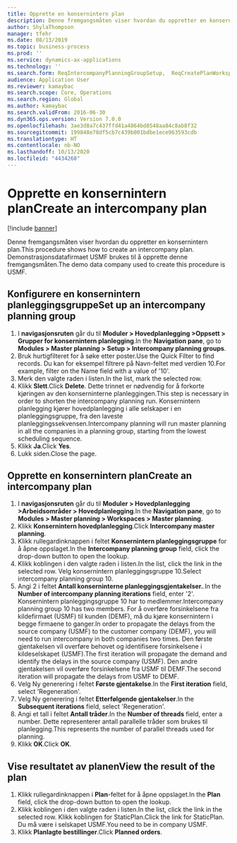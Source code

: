 ```yaml
---
title: Opprette en konsernintern plan
description: Denne fremgangsmåten viser hvordan du oppretter en konsernintern plan.
author: ShylaThompson
manager: tfehr
ms.date: 08/13/2019
ms.topic: business-process
ms.prod: ''
ms.service: dynamics-ax-applications
ms.technology: ''
ms.search.form: ReqIntercompanyPlanningGroupSetup,  ReqCreatePlanWorkspace
audience: Application User
ms.reviewer: kamaybac
ms.search.scope: Core, Operations
ms.search.region: Global
ms.author: kamaybac
ms.search.validFrom: 2016-06-30
ms.dyn365.ops.version: Version 7.0.0
ms.openlocfilehash: 3ae3d8a7c437ffd41a4864bd8548aa84c8ab8f32
ms.sourcegitcommit: 199848e78df5cb7c439b001bdbe1ece963593cdb
ms.translationtype: HT
ms.contentlocale: nb-NO
ms.lasthandoff: 10/13/2020
ms.locfileid: "4434268"
---
```

# <a name="create-an-intercompany-plan"></a><span data-ttu-id="adf9c-103">Opprette en konsernintern plan</span><span class="sxs-lookup"><span data-stu-id="adf9c-103">Create an intercompany plan</span></span>

[!include [banner](../../includes/banner.md)]

<span data-ttu-id="adf9c-104">Denne fremgangsmåten viser hvordan du oppretter en konsernintern plan.</span><span class="sxs-lookup"><span data-stu-id="adf9c-104">This procedure shows how to create an intercompany plan.</span></span> <span data-ttu-id="adf9c-105">Demonstrasjonsdatafirmaet USMF brukes til å opprette denne fremgangsmåten.</span><span class="sxs-lookup"><span data-stu-id="adf9c-105">The demo data company used to create this procedure is USMF.</span></span>


## <a name="set-up-an-intercompany-planning-group"></a><span data-ttu-id="adf9c-106">Konfigurere en konsernintern planleggingsgruppe</span><span class="sxs-lookup"><span data-stu-id="adf9c-106">Set up an intercompany planning group</span></span> 
1. <span data-ttu-id="adf9c-107">I **navigasjonsruten** går du til **Moduler > Hovedplanlegging >Oppsett > Grupper for konsernintern planlegging**.</span><span class="sxs-lookup"><span data-stu-id="adf9c-107">In the **Navigation pane**, go to **Modules > Master planning > Setup > Intercompany planning groups**.</span></span> 
2. <span data-ttu-id="adf9c-108">Bruk hurtigfilteret for å søke etter poster.</span><span class="sxs-lookup"><span data-stu-id="adf9c-108">Use the Quick Filter to find records.</span></span> <span data-ttu-id="adf9c-109">Du kan for eksempel filtrere på Navn-feltet med verdien 10.</span><span class="sxs-lookup"><span data-stu-id="adf9c-109">For example, filter on the Name field with a value of '10'.</span></span>
3. <span data-ttu-id="adf9c-110">Merk den valgte raden i listen.</span><span class="sxs-lookup"><span data-stu-id="adf9c-110">In the list, mark the selected row.</span></span>
4. <span data-ttu-id="adf9c-111">Klikk **Slett**.</span><span class="sxs-lookup"><span data-stu-id="adf9c-111">Click **Delete**.</span></span> <span data-ttu-id="adf9c-112">Dette trinnet er nødvendig for å forkorte kjøringen av den konserninterne planleggingen.</span><span class="sxs-lookup"><span data-stu-id="adf9c-112">This step is necessary in order to shorten the intercompany planning run.</span></span>   <span data-ttu-id="adf9c-113">Konsernintern planlegging kjører hovedplanlegging i alle selskaper i en planleggingsgruppe, fra den laveste planleggingssekvensen.</span><span class="sxs-lookup"><span data-stu-id="adf9c-113">Intercompany planning will run master planning in all the companies in a planning group, starting from the lowest scheduling sequence.</span></span>  
5. <span data-ttu-id="adf9c-114">Klikk **Ja**.</span><span class="sxs-lookup"><span data-stu-id="adf9c-114">Click **Yes**.</span></span>
6. <span data-ttu-id="adf9c-115">Lukk siden.</span><span class="sxs-lookup"><span data-stu-id="adf9c-115">Close the page.</span></span>

## <a name="create-an-intercompany-plan"></a><span data-ttu-id="adf9c-116">Opprette en konsernintern plan</span><span class="sxs-lookup"><span data-stu-id="adf9c-116">Create an intercompany plan</span></span>
1. <span data-ttu-id="adf9c-117">I **navigasjonsruten** går du til **Moduler > Hovedplanlegging >Arbeidsområder > Hovedplanlegging**.</span><span class="sxs-lookup"><span data-stu-id="adf9c-117">In the **Navigation pane**, go to **Modules > Master planning > Workspaces > Master planning**.</span></span>
2. <span data-ttu-id="adf9c-118">Klikk **Konsernintern hovedplanlegging**.</span><span class="sxs-lookup"><span data-stu-id="adf9c-118">Click **Intercompany master planning**.</span></span>  
3. <span data-ttu-id="adf9c-119">Klikk rullegardinknappen i feltet **Konsernintern planleggingsgruppe** for å åpne oppslaget.</span><span class="sxs-lookup"><span data-stu-id="adf9c-119">In the **Intercompany planning group** field, click the drop-down button to open the lookup.</span></span>
4. <span data-ttu-id="adf9c-120">Klikk koblingen i den valgte raden i listen.</span><span class="sxs-lookup"><span data-stu-id="adf9c-120">In the list, click the link in the selected row.</span></span> <span data-ttu-id="adf9c-121">Velg konsernintern planleggingsgruppe 10.</span><span class="sxs-lookup"><span data-stu-id="adf9c-121">Select intercompany planning group 10.</span></span>  
5. <span data-ttu-id="adf9c-122">Angi 2 i feltet **Antall konserninterne planleggingsgjentakelser.**.</span><span class="sxs-lookup"><span data-stu-id="adf9c-122">In the **Number of intercompany planning iterations** field, enter '2'.</span></span> <span data-ttu-id="adf9c-123">Konsernintern planleggingsgruppe 10 har to medlemmer.</span><span class="sxs-lookup"><span data-stu-id="adf9c-123">Intercompany planning group 10 has two members.</span></span> <span data-ttu-id="adf9c-124">For å overføre forsinkelsene fra kildefirmaet (USMF) til kunden (DEMF), må du kjøre konsernintern i begge firmaene to ganger.</span><span class="sxs-lookup"><span data-stu-id="adf9c-124">In order to propagate the delays from the source company (USMF) to the customer company (DEMF), you will need to run intercompany in both companies two times.</span></span> <span data-ttu-id="adf9c-125">Den første gjentakelsen vil overføre behovet og identifisere forsinkelsene i kildeselskapet (USMF).</span><span class="sxs-lookup"><span data-stu-id="adf9c-125">The first iteration will propagate the demand and identify the delays in the source company (USMF).</span></span> <span data-ttu-id="adf9c-126">Den andre gjentakelsen vil overføre forsinkelsene fra USMF til DEMF.</span><span class="sxs-lookup"><span data-stu-id="adf9c-126">The second iteration will propagate the delays from USMF to DEMF.</span></span>  
6. <span data-ttu-id="adf9c-127">Velg Ny generering i feltet **Første gjentakelse**.</span><span class="sxs-lookup"><span data-stu-id="adf9c-127">In the **First iteration** field, select 'Regeneration'.</span></span>
7. <span data-ttu-id="adf9c-128">Velg Ny generering i feltet **Etterfølgende gjentakelser**.</span><span class="sxs-lookup"><span data-stu-id="adf9c-128">In the **Subsequent iterations** field, select 'Regeneration'.</span></span>
8. <span data-ttu-id="adf9c-129">Angi et tall i feltet **Antall tråder**.</span><span class="sxs-lookup"><span data-stu-id="adf9c-129">In the **Number of threads** field, enter a number.</span></span> <span data-ttu-id="adf9c-130">Dette representerer antall parallelle tråder som brukes til planlegging.</span><span class="sxs-lookup"><span data-stu-id="adf9c-130">This represents the number of parallel threads used for planning.</span></span>  
9. <span data-ttu-id="adf9c-131">Klikk **OK**.</span><span class="sxs-lookup"><span data-stu-id="adf9c-131">Click **OK**.</span></span>

## <a name="view-the-result-of-the-plan"></a><span data-ttu-id="adf9c-132">Vise resultatet av planen</span><span class="sxs-lookup"><span data-stu-id="adf9c-132">View the result of the plan</span></span>
1. <span data-ttu-id="adf9c-133">Klikk rullegardinknappen i **Plan**-feltet for å åpne oppslaget.</span><span class="sxs-lookup"><span data-stu-id="adf9c-133">In the **Plan** field, click the drop-down button to open the lookup.</span></span>
2. <span data-ttu-id="adf9c-134">Klikk koblingen i den valgte raden i listen.</span><span class="sxs-lookup"><span data-stu-id="adf9c-134">In the list, click the link in the selected row.</span></span> <span data-ttu-id="adf9c-135">Klikk koblingen for StaticPlan.</span><span class="sxs-lookup"><span data-stu-id="adf9c-135">Click the link for StaticPlan.</span></span> <span data-ttu-id="adf9c-136">Du må være i selskapet USMF.</span><span class="sxs-lookup"><span data-stu-id="adf9c-136">You need to be in company USMF.</span></span>  
3. <span data-ttu-id="adf9c-137">Klikk **Planlagte bestillinger**.</span><span class="sxs-lookup"><span data-stu-id="adf9c-137">Click **Planned orders**.</span></span>

